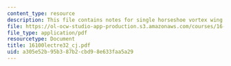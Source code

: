 ```yaml
---
content_type: resource
description: This file contains notes for single horseshoe vortex wing model.
file: https://ol-ocw-studio-app-production.s3.amazonaws.com/courses/16-100-aerodynamics-fall-2005/a305e52b95b387b2cbd98e633faa5a29_16100lectre32_cj.pdf
file_type: application/pdf
resourcetype: Document
title: 16100lectre32_cj.pdf
uid: a305e52b-95b3-87b2-cbd9-8e633faa5a29
---
```

